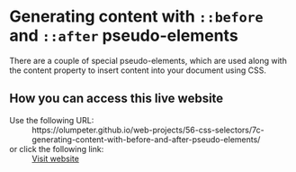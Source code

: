 # Generating content with <code>::before</code> and <code>::after</code> pseudo-elements

There are a couple of special pseudo-elements, which are used along with the content property to insert content into your document using CSS.

## How you can access this live website

<dl>
  Use the following URL:
  <dd>
    https://olumpeter.github.io/web-projects/56-css-selectors/7c-generating-content-with-before-and-after-pseudo-elements/
  </dd>
  or click the following link:
  <dd>
    <a href="https://olumpeter.github.io/web-projects/56-css-selectors/7c-generating-content-with-before-and-after-pseudo-elements/">Visit website</a>
  </dd>
</dl>
